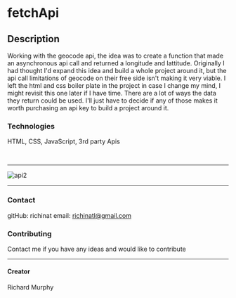 # fetchApi

## Description

Working with the geocode api, the idea was to create a function that made an asynchronous api call and returned a longitude and lattitude. Originally I had thought I'd expand this idea and build a whole project around it, but the api call limitations of geocode on their free side isn't making it very viable. I left the html and css boiler plate in the project in case I change my mind, I might revisit this one later if I have time. There are a lot of ways the data they return could be used. I'll just have to decide if any of those makes it worth purchasing an api key to build a project around it.


### Technologies
HTML, CSS, JavaScript, 3rd party Apis

<br>

---

![api2](https://user-images.githubusercontent.com/95508564/206754244-5aae3898-8af7-4dad-800f-33086c1dcc47.png)

---

### Contact

gitHub: richinat
email: richinatl@gmail.com


### Contributing

Contact me if you have any ideas and would like to contribute

---


#### Creator
Richard Murphy
